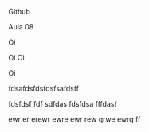 Github

Aula 08

Oi

Oi Oi

Oi


fdsafdsfdsfdsfsafdsff

fdsfdsf fdf sdfdas fdsfdsa fffdasf

ewr er erewr ewre ewr rew qrwe ewrq ff

